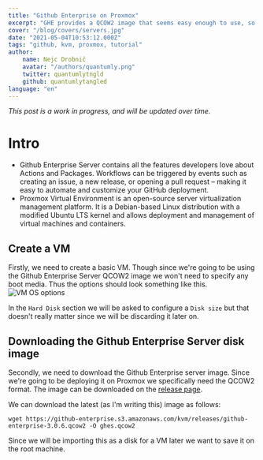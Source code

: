 ```yaml
---
title: "Github Enterprise on Proxmox"
excerpt: "GHE provides a QCOW2 image that seems easy enough to use, so let's explain it! Since we use Proxmox that's what we will be focussing on in this post."
cover: "/blog/covers/servers.jpg"
date: "2021-05-04T10:53:12.000Z"
tags: "github, kvm, proxmox, tutorial"
author:
    name: Nejc Drobnič
    avatar: "/authors/quantumly.png"
    twitter: quantumlytngld
    github: quantumlytangled
language: "en"
---
```


*This post is a work in progress, and will be updated over time.*

# Intro

* Github Enterprise Server contains all the features developers love about Actions and Packages. Workflows can be triggered by events such as creating an issue, a new release, or opening a pull request – making it easy to automate and customize your GitHub deployment.
* Proxmox Virtual Environment is an open-source server virtualization management platform. It is a Debian-based Linux distribution with a modified Ubuntu LTS kernel and allows deployment and management of virtual machines and containers.

## Create a VM

Firstly, we need to create a basic VM. Though since we're going to be using the Github Enterprise Server QCOW2 image we won't need to specify any boot media. Thus the options should look something like this.
![VM OS options](/blog/ghe-pve/VMOS.png)

In the `Hard Disk` section we will be asked to configure a `Disk size` but that doesn't really matter since we will be discarding it later on.

## Downloading the Github Enterprise Server disk image

Secondly, we need to download the Github Enterprise server image. Since we're going to be deploying it on Proxmox we specifically need the QCOW2 format.
The image can be downloaded on the [release page](https://enterprise.github.com/releases).

We can download the latest (as I'm writing this) image as follows:
```shell
wget https://github-enterprise.s3.amazonaws.com/kvm/releases/github-enterprise-3.0.6.qcow2 -O ghes.qcow2
```

Since we will be importing this as a disk for a VM later we want to save it on the root machine.


[GHSEReleases]: https://enterprise.github.com/releases
